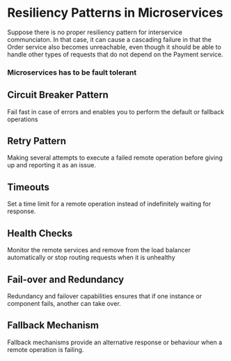 # Resiliency Patterns in Microservices

Suppose there is no proper resiliency pattern for interservice communciaton. In that case, it can cause a cascading failure in that the Order service also becomes unreachable, 
even though it should be able to handle other types of requests that do not depend on the Payment service.

### Microservices has to be fault tolerant

## Circuit Breaker Pattern

Fail fast in case of errors and enables you to perform the default or fallback operations

## Retry Pattern

Making several attempts to execute a failed remote operation before giving up and reporting it as an issue.

## Timeouts

Set a time limit for a remote operation instead of indefinitely waiting for response.

## Health Checks

Monitor the remote services and remove from the load balancer automatically or stop routing requests when it is 
unhealthy

## Fail-over and Redundancy

Redundancy and failover capabilities ensures that if one instance or component fails, another can take over.

## Fallback Mechanism

Fallback mechanisms provide an alternative response or behaviour when a remote operation is failing. 
